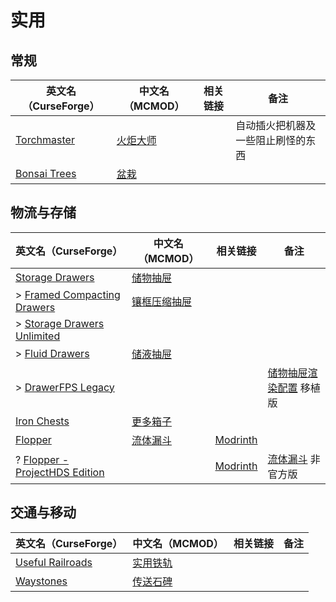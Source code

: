 # 实用

## 常规

| 英文名（CurseForge）                                                      | 中文名（MCMOD）                                 | 相关链接 | 备注                               |
| ------------------------------------------------------------------------- | ----------------------------------------------- | -------- | ---------------------------------- |
| [Torchmaster](https://www.curseforge.com/minecraft/mc-mods/torchmaster)   | [火炬大师](https://www.mcmod.cn/class/779.html) |          | 自动插火把机器及一些阻止刷怪的东西 |
| [Bonsai Trees](https://www.curseforge.com/minecraft/mc-mods/bonsai-trees) | [盆栽](https://www.mcmod.cn/class/1104.html)    |          |                                    |

## 物流与存储

| 英文名（CurseForge）                                                                                      | 中文名（MCMOD）                                      | 相关链接                                               | 备注                                                            |
| --------------------------------------------------------------------------------------------------------- | ---------------------------------------------------- | ------------------------------------------------------ | --------------------------------------------------------------- |
| [Storage Drawers](https://www.curseforge.com/minecraft/mc-mods/storage-drawers)                           | [储物抽屉](https://www.mcmod.cn/class/408.html)      |                                                        |                                                                 |
| > [Framed Compacting Drawers](https://www.curseforge.com/minecraft/mc-mods/framed-compacting-drawers)     | [镶框压缩抽屉](https://www.mcmod.cn/class/3096.html) |                                                        |                                                                 |
| > [Storage Drawers Unlimited](https://www.curseforge.com/minecraft/mc-mods/storage-drawers-unlimited)     |                                                      |                                                        |                                                                 |
| > [Fluid Drawers](https://www.curseforge.com/minecraft/mc-mods/fluid-drawers)                             | [储液抽屉](https://www.mcmod.cn/class/3046.html)     |                                                        |                                                                 |
| > [DrawerFPS Legacy](https://www.curseforge.com/minecraft/mc-mods/drawerfps-legacy)                       |                                                      |                                                        | [储物抽屉渲染配置](https://www.mcmod.cn/class/3893.html) 移植版 |
| [Iron Chests](https://www.curseforge.com/minecraft/mc-mods/iron-chests)                                   | [更多箱子](https://www.mcmod.cn/class/20.html)       |                                                        |                                                                 |
| [Flopper](https://www.curseforge.com/minecraft/mc-mods/flopper)                                           | [流体漏斗](https://www.mcmod.cn/class/2096.html)     | [Modrinth](https://modrinth.com/mod/flopper)           |                                                                 |
| ? [Flopper - ProjectHDS Edition](https://www.curseforge.com/minecraft/mc-mods/flopper-projecthds-edition) |                                                      | [Modrinth](https://modrinth.com/mod/flopper-phds-edit) | [流体漏斗](https://www.mcmod.cn/class/2096.html) 非官方版       |

## 交通与移动

| 英文名（CurseForge）                                                              | 中文名（MCMOD）                                  | 相关链接 | 备注 |
| --------------------------------------------------------------------------------- | ------------------------------------------------ | -------- | ---- |
| [Useful Railroads](https://www.curseforge.com/minecraft/mc-mods/useful-railroads) | [实用铁轨](https://www.mcmod.cn/class/5128.html) |          |      |
| [Waystones](https://www.curseforge.com/minecraft/mc-mods/waystones)               | [传送石碑](https://www.mcmod.cn/class/1339.html) |          |      |
